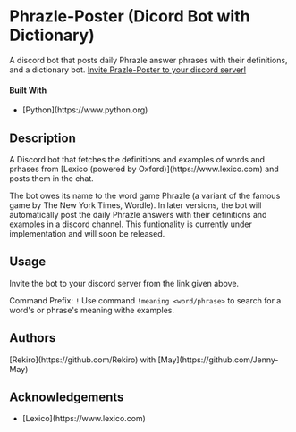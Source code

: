 # Phrazle-Poster (Dicord Bot with Dictionary)
A discord bot that posts daily Phrazle answer phrases with their definitions, and a dictionary bot. 
[Invite Prazle-Poster to your discord server!](https://discord.com/api/oauth2/authorize?client_id=981060431428866048&permissions=274877979712&scope=bot)
<h4>Built With</h4>
 <ul><li>[Python](https://www.python.org)</li></ul>
<h2>Description</h2> 
A Discord bot that fetches the definitions and examples of words and prhases from [Lexico (powered by Oxford)](https://www.lexico.com) and posts them in the chat. 

The bot owes its name to the word game Phrazle (a variant of the famous game by The New York Times, Wordle). In later versions, the bot will automatically post the daily Phrazle answers with their definitions and examples in a discord channel. This funtionality is currently under implementation and will soon be released. 
<h2>Usage</h2> 
Invite the bot to your discord server from the link given above. 

Command Prefix: `!`
Use command `!meaning <word/phrase>` to search for a word's or phrase's meaning withe examples. 
<h2>Authors</h2>
[Rekiro](https://github.com/Rekiro) with [May](https://github.com/Jenny-May)
<h2>Acknowledgements</h2>
 <ul><li>[Lexico](https://www.lexico.com)</li></ul>
